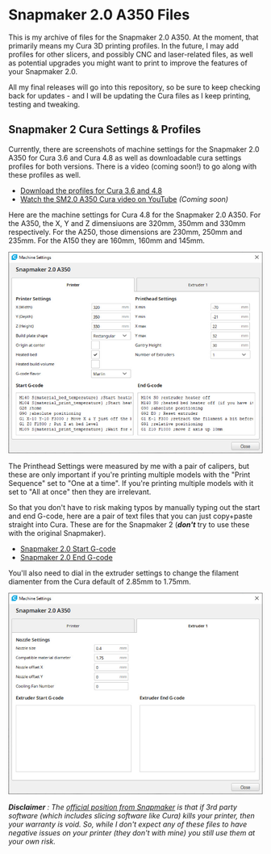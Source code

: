 # Snapmaker 2.0 A350 Files

This is my archive of files for the Snapmaker 2.0 A350. At the moment, that primarily means my Cura 3D printing profiles. In the future, I may add profiles for other slicers, and possibly CNC and laser-related files, as well as potential upgrades you might want to print to improve the features of your Snapmaker 2.0.

All my final releases will go into this repository, so be sure to keep checking back for updates - and I will be updating the Cura files as I keep printing, testing and tweaking.

## Snapmaker 2 Cura Settings & Profiles

Currently, there are screenshots of machine settings for the Snapmaker 2.0 A350 for Cura 3.6 and Cura 4.8 as well as downloadable cura settings profiles for both versions. There is a video (coming soon!) to go along with these profiles as well.

- [Download the profiles for Cura 3.6 and 4.8](https://github.com/Kaouthia/Snapmaker-2/archive/main.zip)
- [Watch the SM2.0 A350 Cura video on YouTube](https://youtube.com/johnaldred) *(Coming soon)*

Here are the machine settings for Cura 4.8 for the Snapmaker 2.0 A350. For the A350, the X, Y and Z dimensiuons are 320mm, 350mm and 330mm respectively. For the A250, those dimensions are 230mm, 250mm and 235mm. For the A150 they are 160mm, 160mm and 145mm.

![Snapmaker 2.0 A350 Settings](https://github.com/Kaouthia/Snapmaker-2/blob/main/Cura%20Profiles/Cura%204.8.x%20Profiles/machine-settings.jpg?raw=true)

The Printhead Settings were measured by me with a pair of calipers, but these are only important if you're printing multiple models with the "Print Sequence" set to "One at a time". If you're printing multiple models with it set to "All at once" then they are irrelevant. 

So that you don't have to risk making typos by manually typing out the start and end G-code, here are a pair of text files that you can just copy+paste straight into Cura. These are for the Snapmaker 2 (***don't*** try to use these with the original Snapmaker).

- [Snapmaker 2.0 Start G-code](https://github.com/Kaouthia/Snapmaker-2/blob/main/Cura%20Profiles/start-g-code.txt)
- [Snapmaker 2.0 End G-code](https://github.com/Kaouthia/Snapmaker-2/blob/main/Cura%20Profiles/end-g-code.txt)

You'll also need to dial in the extruder settings to change the filament diamenter from the Cura default of 2.85mm to 1.75mm.

![Snapmaker 2.0 A350 Extruder Settings](https://github.com/Kaouthia/Snapmaker-2/blob/main/Cura%20Profiles/Cura%204.8.x%20Profiles/extruder-settings.jpg?raw=true)

***Disclaimer** : The [official position from Snapmaker](https://support.snapmaker.com/hc/en-us/articles/360044341034-What-is-the-recommended-3D-printing-settings-in-Cura-or-Simplify3D-for-Snapmaker-2-0-) is that if 3rd party software (which includes slicing software like Cura) kills your printer, then your warranty is void. So, while I don't expect any of these files to have negative issues on your printer (they don't with mine) you still use them at your own risk.*
